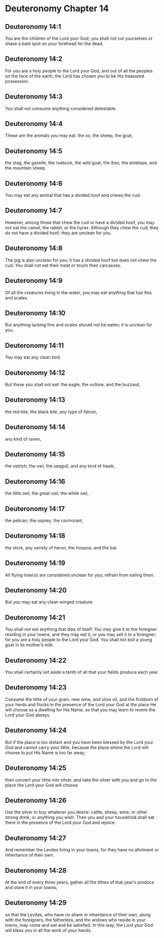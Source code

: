 # Deuteronomy Chapter 14

## Deuteronomy 14:1
You are the children of the Lord your God; you shall not cut yourselves or shave a bald spot on your forehead for the dead.

## Deuteronomy 14:2
For you are a holy people to the Lord your God, and out of all the peoples on the face of the earth, the Lord has chosen you to be His treasured possession.

## Deuteronomy 14:3
You shall not consume anything considered detestable.

## Deuteronomy 14:4
These are the animals you may eat: the ox, the sheep, the goat,

## Deuteronomy 14:5
the stag, the gazelle, the roebuck, the wild goat, the ibex, the antelope, and the mountain sheep.

## Deuteronomy 14:6
You may eat any animal that has a divided hoof and chews the cud.

## Deuteronomy 14:7
However, among those that chew the cud or have a divided hoof, you may not eat the camel, the rabbit, or the hyrax. Although they chew the cud, they do not have a divided hoof; they are unclean for you.

## Deuteronomy 14:8
The pig is also unclean for you; it has a divided hoof but does not chew the cud. You shall not eat their meat or touch their carcasses.

## Deuteronomy 14:9
Of all the creatures living in the water, you may eat anything that has fins and scales.

## Deuteronomy 14:10
But anything lacking fins and scales should not be eaten; it is unclean for you.

## Deuteronomy 14:11
You may eat any clean bird.

## Deuteronomy 14:12
But these you shall not eat: the eagle, the vulture, and the buzzard,

## Deuteronomy 14:13
the red kite, the black kite, any type of falcon,

## Deuteronomy 14:14
any kind of raven,

## Deuteronomy 14:15
the ostrich, the owl, the seagull, and any kind of hawk,

## Deuteronomy 14:16
the little owl, the great owl, the white owl,

## Deuteronomy 14:17
the pelican, the osprey, the cormorant,

## Deuteronomy 14:18
the stork, any variety of heron, the hoopoe, and the bat.

## Deuteronomy 14:19
All flying insects are considered unclean for you; refrain from eating them.

## Deuteronomy 14:20
But you may eat any clean winged creature.

## Deuteronomy 14:21
You shall not eat anything that dies of itself. You may give it to the foreigner residing in your towns, and they may eat it, or you may sell it to a foreigner; for you are a holy people to the Lord your God. You shall not boil a young goat in its mother’s milk.

## Deuteronomy 14:22
You shall certainly set aside a tenth of all that your fields produce each year.

## Deuteronomy 14:23
Consume the tithe of your grain, new wine, and olive oil, and the firstborn of your herds and flocks in the presence of the Lord your God at the place He will choose as a dwelling for His Name, so that you may learn to revere the Lord your God always.

## Deuteronomy 14:24
But if the place is too distant and you have been blessed by the Lord your God and cannot carry your tithe, because the place where the Lord will choose to put His Name is too far away,

## Deuteronomy 14:25
then convert your tithe into silver, and take the silver with you and go to the place the Lord your God will choose.

## Deuteronomy 14:26
Use the silver to buy whatever you desire: cattle, sheep, wine, or other strong drink, or anything you wish. Then you and your household shall eat there in the presence of the Lord your God and rejoice.

## Deuteronomy 14:27
And remember the Levites living in your towns, for they have no allotment or inheritance of their own.

## Deuteronomy 14:28
At the end of every three years, gather all the tithes of that year’s produce and store it in your towns,

## Deuteronomy 14:29
so that the Levites, who have no share or inheritance of their own, along with the foreigners, the fatherless, and the widows who reside in your towns, may come and eat and be satisfied. In this way, the Lord your God will bless you in all the work of your hands.
